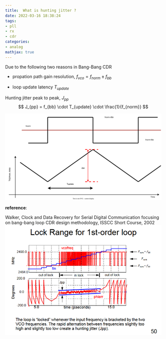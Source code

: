 ```yaml
---
title:  What is hunting jitter ?
date: 2022-03-16 18:38:24
tags:
- pll
- rx
- cdr
categories:
- analog
mathjax: true
---
```


Due to the following two reasons in Bang-Bang CDR

- propation path gain resolution, $f_{vco} = f_{norm} \pm f_{bb}$

- loop update latency $T_{update}$

Hunting jitter peak to peak, $J_{pp}$
$$
J_{pp} = f_{bb} \cdot T_{update} \cdot \frac{1}{f_{norm}}
$$

![huntingjitter.drawio](hunting-jitter/huntingjitter.drawio.svg)


**reference**:

Walker, Clock and Data Recovery for Serial Digital Communication focusing on bang-bang loop CDR design methodology, ISSCC Short Course, 2002
![lock_range](hunting-jitter/lock_range.PNG)